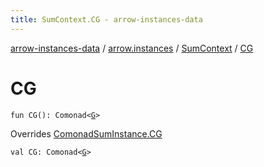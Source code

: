 ```yaml
---
title: SumContext.CG - arrow-instances-data
---
```


[arrow-instances-data](../../index.html) / [arrow.instances](../index.html) / [SumContext](index.html) / [CG](./-c-g.html)

# CG

`fun CG(): Comonad<`[`G`](index.html#G)`>`

Overrides [ComonadSumInstance.CG](../-comonad-sum-instance/-c-g.html)


`val CG: Comonad<`[`G`](index.html#G)`>`